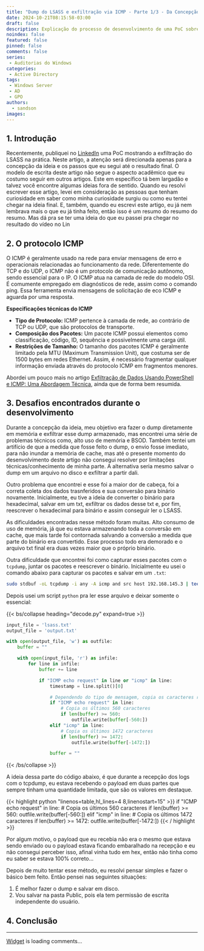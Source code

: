 ```yaml
---
title: "Dump do LSASS e exfiltração via ICMP - Parte 1/3 - Da Concepção"
date: 2024-10-21T08:15:58-03:00
draft: false
description: Explicação do processo de desenvolvimento de uma PoC sobre exfiltração de dados via ICMP usando PowerShell, abordando os desafios e soluções encontrados no desenvolvimento.
noindex: false
featured: false
pinned: false
comments: false
series:
 - Auditorias do Windows
categories:
 - Active Directory
tags:
 - Windows Server 
 - AD
 - GPO
authors:
  - sandson
images:
---
```


## 1. Introdução

Recentemente, publiquei no [LinkedIn](https://www.linkedin.com/feed/update/urn:li:activity:7247950726725808129/) uma PoC mostrando a exfiltração do LSASS na prática. Neste artigo, a atenção será direcionada apenas para a concepção da ideia e os passos que eu segui até o resultado final. O modelo de escrita deste artigo não segue o aspecto acadêmico que eu costumo seguir em outros artigos. Este em específico tá bem largadão e talvez você encontre algumas ideias fora de sentido. Quando eu resolvi escrever esse artigo, levei em consideração as pessoas que tenham curiosidade em saber como minha curiosidade surgiu ou como eu tentei chegar na ideia final. E, também, quando eu escrevi este artigo, eu já nem lembrava mais o que eu já tinha feito, então isso é um resumo do resumo do resumo. Mas dá pra se ter uma ideia do que eu passei pra chegar no resultado do vídeo no Lin

## 2. O protocolo ICMP

O ICMP é geralmente usado na rede para enviar mensagens de erro e operacionais relacionadas ao funcionamento da rede. Diferentemente do TCP e do UDP, o ICMP não é um protocolo de comunicação autônomo, sendo essencial para o IP. O ICMP atua na camada de rede do modelo OSI. É comumente empregado em diagnósticos de rede, assim como o comando ping. Essa ferramenta envia mensagens de solicitação de eco ICMP e aguarda por uma resposta.

**Especificações técnicas do ICMP**

- **Tipo de Protocolo:** ICMP pertence à camada de rede, ao contrário de TCP ou UDP, que são protocolos de transporte.
- **Composição dos Pacotes:** Um pacote ICMP possui elementos como classificação, código, ID, sequência e possivelmente uma carga útil.
- **Restrições de Tamanho:** O tamanho dos pacotes ICMP é geralmente limitado pela MTU (Maximum Transmission Unit), que costuma ser de 1500 bytes em redes Ethernet. Assim, é necessário fragmentar qualquer informação enviada através do protocolo ICMP em fragmentos menores.

Abordei um pouco mais no artigo [Exfiltração de Dados Usando PowerShell e ICMP: Uma Abordagem Técnica](https://sandsoncosta.github.io/blog/2024/09/exfiltra%C3%A7%C3%A3o-de-dados-usando-powershell-e-icmp-uma-abordagem-t%C3%A9cnica/#5-considera%C3%A7%C3%B5es-t%C3%A9cnicas), ainda que de forma bem resumida.

## 3. Desafios encontrados durante o desenvolvimento

Durante a concepção da ideia, meu objetivo era fazer o dump diretamente em memória e exfiltrar esse dump armazenado, mas encontrei uma série de problemas técnicos como, alto uso de memória e BSOD. Também tentei um artifício de que a medida que fosse feito o dump, o envio fosse imediato, para não inundar a memória de cache, mas até o presente momento do desenvolvimento deste artigo não consegui resolver por limitações técnicas/conhecimento de minha parte. A alternativa seria mesmo salvar o dump em um arquivo no disco e exfiltrar a partir dali.

Outro problema que encontrei e esse foi a maior dor de cabeça, foi a correta coleta dos dados trasnferidos e sua conversão para binário novamente. Inicialmente, eu tive a ideia de converter o binário para hexadecimal, salvar em um txt, exfiltrar os dados desse txt e, por fim, reescrever o hexadecimal para binário e assim conseguir ler o LSASS.

As dificuldades encontradas nesse método foram muitas. Alto consumo de uso de memória, já que eu estava armazenando toda a conversão em cache, que mais tarde foi contornada salvando a conversão a medida que parte do binário era convertido. Esse processo todo era demorado e o arquivo txt final era duas vezes maior que o próprio binário.

Outra dificuldade que encontrei foi como capturar esses pacotes com o `tcpdump`, juntar os pacotes e reescrever o binário. Inicialmente eu usei o comando abaixo para capturar os pacotes e salvar em um `.txt`:

```bash
sudo stdbuf -oL tcpdump -i any -A icmp and src host 192.168.145.3 | tee captura.txt
```

Depois usei um script `python` pra ler esse arquivo e deixar somente o essencial:

{{< bs/collapse heading="decode.py" expand=true >}}
```python
input_file = 'lsass.txt'
output_file = 'output.txt'

with open(output_file, 'w') as outfile:
    buffer = ""

    with open(input_file, 'r') as infile:
        for line in infile:
            buffer += line

            if "ICMP echo request" in line or "icmp" in line:
                timestamp = line.split()[0]

                # Dependendo do tipo de mensagem, copia os caracteres relevantes
                if "ICMP echo request" in line:
                    # Copia os últimos 560 caracteres
                    if len(buffer) >= 560:
                        outfile.write(buffer[-560:])
                elif "icmp" in line:
                    # Copia os últimos 1472 caracteres
                    if len(buffer) >= 1472:
                        outfile.write(buffer[-1472:])

                buffer = ""
```
{{< /bs/collapse >}}

A ideia dessa parte do código abaixo, é que durante a recepção dos logs com o tcpdump, eu estava recebendo o payload em duas partes que sempre tinham uma quantidade limitada, que são os valores em destaque.

{{< highlight python "linenos=table,hl_lines=4 8,linenostart=15" >}}
                if "ICMP echo request" in line:
                    # Copia os últimos 560 caracteres
                    if len(buffer) >= 560:
                        outfile.write(buffer[-560:])
                elif "icmp" in line:
                    # Copia os últimos 1472 caracteres
                    if len(buffer) >= 1472:
                        outfile.write(buffer[-1472:])
{{< / highlight >}}

Por algum motivo, o payload que eu recebia não era o mesmo que estava sendo enviado ou o payload estava ficando embaralhado na recepção e eu não consegui perceber isso, afinal vinha tudo em hex, então não tinha como eu saber se estava 100% correto...

Depois de muito tentar esse método, eu resolvi pensar simples e fazer o básico bem feito. Então pensei nas seguintes situações:
<!-- 
###### Leia também!
> [Exfiltração de Dados Usando PowerShell e ICMP: Uma Abordagem Técnica](https://sandsoncosta.github.io/blog/2024/09/exfiltra%C3%A7%C3%A3o-de-dados-usando-powershell-e-icmp-uma-abordagem-t%C3%A9cnica/#5-considera%C3%A7%C3%B5es-t%C3%A9cnicas) -->

1. É melhor fazer o dump e salvar em disco.
2. Vou salvar na pasta Public, pois ela tem permissão de escrita independente do usuário.

## 4. Conclusão

---
<!-- begin wwww.htmlcommentbox.com -->
  <div id="HCB_comment_box"><a href="http://www.htmlcommentbox.com">Widget</a> is loading comments...</div>
 <link rel="stylesheet" type="text/css" href="https://www.htmlcommentbox.com/static/skins/bootstrap/twitter-bootstrap.css?v=0" />
<!-- end www.htmlcommentbox.com -->